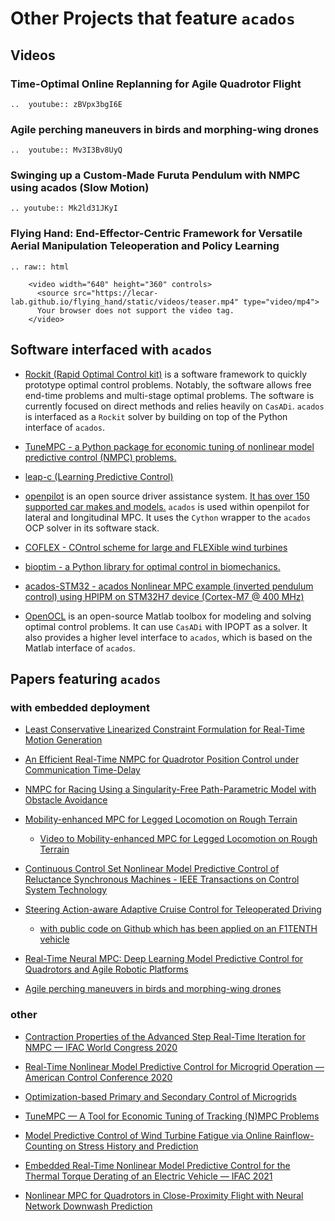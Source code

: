 <!-- # Publications and Projects that feature `acados`. -->
# Other Projects that feature `acados`

## Videos
### Time-Optimal Online Replanning for Agile Quadrotor Flight
```eval_rst
..  youtube:: zBVpx3bgI6E
```
### Agile perching maneuvers in birds and morphing-wing drones
```eval_rst
..  youtube:: Mv3I3Bv8UyQ
```
### Swinging up a Custom-Made Furuta Pendulum with NMPC using acados (Slow Motion)
```eval_rst
.. youtube:: Mk2ld31JKyI
```

### Flying Hand: End-Effector-Centric Framework for Versatile Aerial Manipulation Teleoperation and Policy Learning
<!-- TODO: maybe pick another video from this page: -->
<!-- https://lecar-lab.github.io/flying_hand/ -->
```eval_rst
.. raw:: html

    <video width="640" height="360" controls>
      <source src="https://lecar-lab.github.io/flying_hand/static/videos/teaser.mp4" type="video/mp4">
      Your browser does not support the video tag.
    </video>
```

<!-- just simulation -->
<!-- ### Dynamic Objective MPC for Motion Planning of Seamless Docking Maneuvers
https://www.youtube.com/watch?v=28X5zaHW6bs -->

## Software interfaced with `acados`
- [Rockit (Rapid Optimal Control kit)](https://gitlab.kuleuven.be/meco-software/rockit)
is a software framework to quickly prototype optimal control problems.
Notably, the software allows free end-time problems and multi-stage optimal problems.
The software is currently focused on direct methods and relies heavily on `CasADi`.
`acados` is interfaced as a `Rockit` solver by building on top of the Python interface of `acados`.

- [TuneMPC - a Python package for economic tuning of nonlinear model predictive control (NMPC) problems.](https://github.com/jdeschut/tunempc/)

- [leap-c (Learning Predictive Control)](https://github.com/leap-c/leap-c)

- [openpilot](https://github.com/commaai/openpilot/)
is an open source driver assistance system.
[It has over 150 supported car makes and models.](https://github.com/commaai/openpilot/blob/master/docs/CARS.md)
`acados` is used within openpilot for lateral and longitudinal MPC.
It uses the `Cython` wrapper to the `acados` OCP solver in its software stack.

- [COFLEX - COntrol scheme for large and FLEXible wind turbines](https://github.com/TUDelft-DataDrivenControl/COFLEX)

- [bioptim - a Python library for optimal control in biomechanics.](https://github.com/pyomeca/bioptim)

- [acados-STM32 - acados Nonlinear MPC example (inverted pendulum control) using HPIPM on STM32H7 device (Cortex-M7 @ 400 MHz)](https://github.com/mindThomas/acados-STM32)

- [OpenOCL](https://github.com/OpenOCL/OpenOCL)
is an open-source Matlab toolbox for modeling and solving optimal control problems.
It can use `CasADi` with IPOPT as a solver.
It also provides a higher level interface to `acados`, which is based on the Matlab interface of `acados`.

## Papers featuring `acados`
### with embedded deployment
<!-- in collaboration with syscop -->
- [Least Conservative Linearized Constraint Formulation for Real-Time Motion Generation](https://cdn.syscop.de/publications/Carlos2020.pdf)

- [An Efficient Real-Time NMPC for Quadrotor Position Control under Communication Time-Delay](https://cdn.syscop.de/publications/Carlos2020a.pdf)

- [NMPC for Racing Using a Singularity-Free Path-Parametric Model with Obstacle Avoidance](https://cdn.syscop.de/publications/Kloeser2020.pdf)

- [Mobility-enhanced MPC for Legged Locomotion on Rough Terrain](https://arxiv.org/abs/2105.05998)
    - [Video to Mobility-enhanced MPC for Legged Locomotion on Rough Terrain](https://www.dropbox.com/sh/mkr4pftcug6jlo7/AABNqu1AsGED2WSR8IqvaiUla?dl=0)

- [Continuous Control Set Nonlinear Model Predictive Control of Reluctance Synchronous Machines - IEEE Transactions on Control System Technology](https://ieeexplore.ieee.org/document/9360312)

- [Steering Action-aware Adaptive Cruise Control for Teleoperated Driving](https://ieeexplore.ieee.org/document/9945081)
  - [with public code on Github which has been applied on an F1TENTH vehicle](https://github.com/TUMFTM/tod_control/tree/2b67e8411e2ba1c5ddeb879d564ed28a989aebce/tod_shared_control)

- [Real-Time Neural MPC: Deep Learning Model Predictive Control for Quadrotors and Agile Robotic Platforms](https://ieeexplore.ieee.org/stamp/stamp.jsp?arnumber=10049101)

- [Agile perching maneuvers in birds and morphing-wing drones](https://www.nature.com/articles/s41467-024-52369-4)

### other
- [Contraction Properties of the Advanced Step Real-Time Iteration for NMPC — IFAC World Congress 2020](https://cdn.syscop.de/publications/Nurkanovic2020b.pdf)

- [Real-Time Nonlinear Model Predictive Control for Microgrid Operation — American Control Conference 2020](https://cdn.syscop.de/publications/Nurkanovic2020a.pdf)

- [Optimization-based Primary and Secondary Control of Microgrids](https://www.researchgate.net/profile/Armin_Nurkanovic/publication/341622767_Optimization-based_Primary_and_Secondary_Control_of_Microgrids/links/5f10519a299bf1e548ba5e77/Optimization-based-Primary-and-Secondary-Control-of-Microgrids.pdf)

- [TuneMPC — A Tool for Economic Tuning of Tracking (N)MPC Problems](https://cdn.syscop.de/publications/DeSchutter2020.pdf)

<!-- external -->
- [Model Predictive Control of Wind Turbine Fatigue via Online Rainflow-Counting on Stress History and Prediction](https://iopscience.iop.org/article/10.1088/1742-6596/1618/2/022041/pdf)

- [Embedded Real-Time Nonlinear Model Predictive Control for the Thermal Torque Derating of an Electric Vehicle — IFAC 2021](https://cdn.syscop.de/publications/Winkler2021.pdf)

- [Nonlinear MPC for Quadrotors in Close-Proximity Flight with Neural Network Downwash Prediction](https://arxiv.org/abs/2304.07794)
